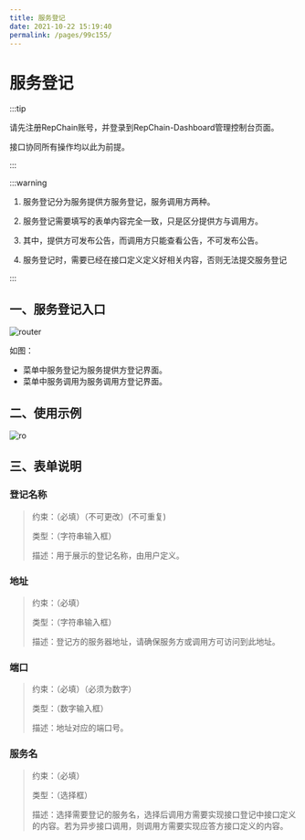 ```yaml
---
title: 服务登记
date: 2021-10-22 15:19:40
permalink: /pages/99c155/
---
```


# 服务登记

:::tip

请先注册RepChain账号，并登录到RepChain-Dashboard管理控制台页面。

接口协同所有操作均以此为前提。

:::

:::warning

1. 服务登记分为服务提供方服务登记，服务调用方两种。

2. 服务登记需要填写的表单内容完全一致，只是区分提供方与调用方。

3. 其中，提供方可发布公告，而调用方只能查看公告，不可发布公告。

4. 服务登记时，需要已经在接口定义定义好相关内容，否则无法提交服务登记

:::

## 一、服务登记入口

![router](/img/register-user/register-menu.png)

如图：

* 菜单中服务登记为服务提供方登记界面。
* 菜单中服务调用为服务调用方登记界面。

## 二、使用示例

![ro](/img/register-user/register.gif)

## 三、表单说明

### 登记名称 

> 约束：（必填）（不可更改）(不可重复)
>
> 类型：（字符串输入框）
>
> 描述：用于展示的登记名称，由用户定义。

### 地址

> 约束：（必填）
>
> 类型：（字符串输入框）
>
> 描述：登记方的服务器地址，请确保服务方或调用方可访问到此地址。

### 端口

> 约束：（必填）（必须为数字）
>
> 类型：（数字输入框）
>
> 描述：地址对应的端口号。

### 服务名

> 约束：（必填）
>
> 类型：（选择框）
>
> 描述：选择需要登记的服务名，选择后调用方需要实现接口登记中接口定义的内容。若为异步接口调用，则调用方需要实现应答方接口定义的内容。

